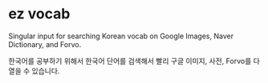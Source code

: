 # ez vocab

Singular input for searching Korean vocab on Google Images, Naver Dictionary, and Forvo.

한국어를 공부하기 위해서 한국어 단어를 검색해서 빨리 구글 이미지, 사전, Forvo를 다 열을 수 있습니다.
